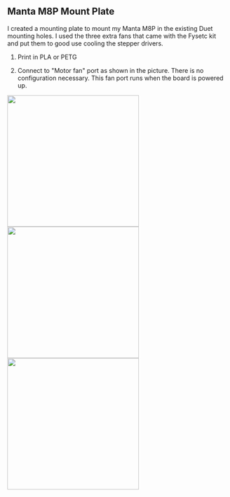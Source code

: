 ## Manta M8P Mount Plate
I created a mounting plate to mount my Manta M8P in the existing Duet mounting holes. I used the three extra fans that came with the Fysetc kit and put them to good use cooling the stepper drivers.

1. Print in PLA or PETG

2. Connect to "Motor fan" port as shown in the picture. There is no configuration necessary. This fan port runs when the board is powered up. 

<img src="https://user-images.githubusercontent.com/120577343/209437735-f1305e87-c5b7-4eb6-a12d-bdabe8f68b5d.jpg" width="300"> <img src="https://user-images.githubusercontent.com/120577343/209437737-e7134e8f-457b-43cf-8056-54444e796a3d.jpg" width="300"> <img src="https://user-images.githubusercontent.com/120577343/209437738-83188519-2376-413c-b468-5dfaff28a7c6.jpg" width="300">
